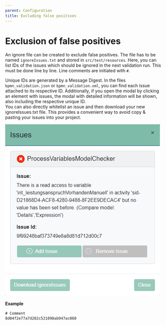 ```yaml
---
parent: Configuration
title: Excluding false positives
---
```

# Exclusion of false positives
An ignore file can be created to exclude false positives. The file has to be named `ignoreIssues.txt` and stored in `src/test/resources`. 
Here, you can list IDs of the issues which should be ignored in the next validation run. This must be done line by line. Line comments are initiated with `#`.

Unique IDs are generated by a Message Digest. In the files `bpmn_validation.json` or `bpmn_validation.xml`, you can find each issue attached to its respective ID. 
Additionally, if you open the modal by clicking an element with issues, the modal with detailed information will be shown, also including the respective unique ID.  
You can also directly whitelist an issue and then download your new ignoreIssues.txt file. 
This provides a convenient way to avoid copy & pasting your issues into your project.

![Issue Modal](../img/issue_modal.png "Modal with additional information and unique issue ID")

**Example**
```
# Comment 
8d04f2e77a7d282c521098ab947ac060
```

